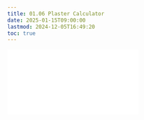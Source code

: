 ```yaml
---
title: 01.06 Plaster Calculator
date: 2025-01-15T09:00:00
lastmod: 2024-12-05T16:49:20
toc: true
---
```


![Link to included file content](../../../../making/plaster-calculator.md)
